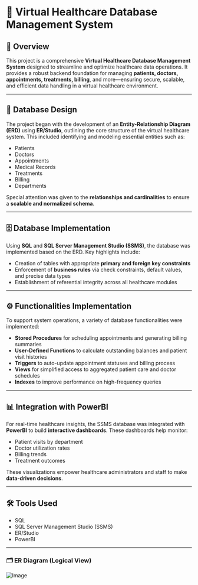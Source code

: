 # 🏥 Virtual Healthcare Database Management System

## 📌 Overview  
This project is a comprehensive **Virtual Healthcare Database Management System** designed to streamline and optimize healthcare data operations. It provides a robust backend foundation for managing **patients, doctors, appointments, treatments, billing**, and more—ensuring secure, scalable, and efficient data handling in a virtual healthcare environment.

---

## 📐 Database Design  
The project began with the development of an **Entity-Relationship Diagram (ERD)** using **ER/Studio**, outlining the core structure of the virtual healthcare system. This included identifying and modeling essential entities such as:
- Patients  
- Doctors  
- Appointments  
- Medical Records  
- Treatments  
- Billing  
- Departments  

Special attention was given to the **relationships and cardinalities** to ensure a **scalable and normalized schema**.

---

## 🗄️ Database Implementation  
Using **SQL** and **SQL Server Management Studio (SSMS)**, the database was implemented based on the ERD. Key highlights include:
- Creation of tables with appropriate **primary and foreign key constraints**  
- Enforcement of **business rules** via check constraints, default values, and precise data types  
- Establishment of referential integrity across all healthcare modules  

---

## ⚙️ Functionalities Implementation  
To support system operations, a variety of database functionalities were implemented:
- **Stored Procedures** for scheduling appointments and generating billing summaries  
- **User-Defined Functions** to calculate outstanding balances and patient visit histories  
- **Triggers** to auto-update appointment statuses and billing process  
- **Views** for simplified access to aggregated patient care and doctor schedules  
- **Indexes** to improve performance on high-frequency queries  

---

## 📊 Integration with PowerBI  
For real-time healthcare insights, the SSMS database was integrated with **PowerBI** to build **interactive dashboards**. These dashboards help monitor:
- Patient visits by department  
- Doctor utilization rates  
- Billing trends  
- Treatment outcomes  

These visualizations empower healthcare administrators and staff to make **data-driven decisions**.

---


## 🛠️ Tools Used
- SQL  
- SQL Server Management Studio (SSMS)  
- ER/Studio  
- PowerBI  

---

### 🗂️ ER Diagram (Logical View)
![Image](https://github.com/user-attachments/assets/f51e32e9-a990-4f10-82f3-d686045dd3da)

